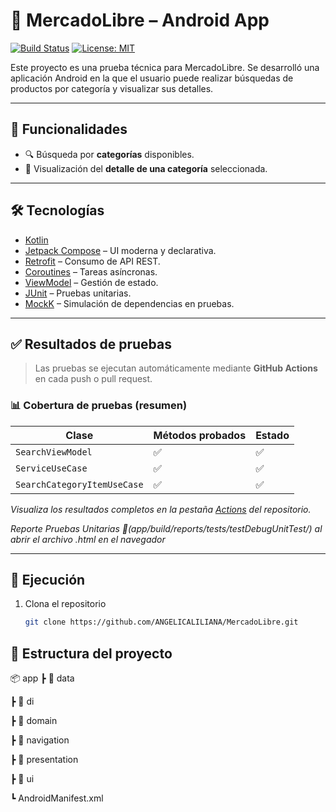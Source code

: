 # 📱 MercadoLibre – Android App

[![Build Status](https://github.com/tu_usuario/tu_repo/actions/workflows/android.yml/badge.svg)](https://github.com/tu_usuario/tu_repo/actions/workflows/android.yml)
[![License: MIT](https://img.shields.io/badge/License-MIT-yellow.svg)](https://opensource.org/licenses/MIT)

Este proyecto es una prueba técnica para MercadoLibre. Se desarrolló una aplicación Android en la que el usuario puede realizar búsquedas de productos por categoría y visualizar sus detalles.

---

## 🧩 Funcionalidades

- 🔍 Búsqueda por **categorías** disponibles.
- 📁 Visualización del **detalle de una categoría** seleccionada.

---

## 🛠️ Tecnologías

- [Kotlin](https://kotlinlang.org/)
- [Jetpack Compose](https://developer.android.com/jetpack/compose) – UI moderna y declarativa.
- [Retrofit](https://square.github.io/retrofit/) – Consumo de API REST.
- [Coroutines](https://kotlinlang.org/docs/coroutines-overview.html) – Tareas asíncronas.
- [ViewModel](https://developer.android.com/topic/libraries/architecture/viewmodel) – Gestión de estado.
- [JUnit](https://junit.org/) – Pruebas unitarias.
- [MockK](https://mockk.io/) – Simulación de dependencias en pruebas.

---

## ✅ Resultados de pruebas

> Las pruebas se ejecutan automáticamente mediante **GitHub Actions** en cada push o pull request.

### 📊 Cobertura de pruebas (resumen)

| Clase                          | Métodos probados | Estado |
|-------------------------------|------------------|--------|
| `SearchViewModel`             | ✅               | ✅     |
| `ServiceUseCase`              | ✅               | ✅     |
| `SearchCategoryItemUseCase`   | ✅               | ✅     |

_Visualiza los resultados completos en la pestaña [Actions](https://github.com/tu_usuario/tu_repo/actions) del repositorio._

_Reporte Pruebas Unitarias 📂(app/build/reports/tests/testDebugUnitTest/) al abrir el archivo .html en el navegador_

---

## 🚀 Ejecución

1. Clona el repositorio
   ```bash
   git clone https://github.com/ANGELICALILIANA/MercadoLibre.git

## 📂 Estructura del proyecto

📦 app
┣ 📂 data

┣ 📂 di

┣ 📂 domain

┣ 📂 navigation

┣ 📂 presentation

┣ 📂 ui

┗ AndroidManifest.xml

